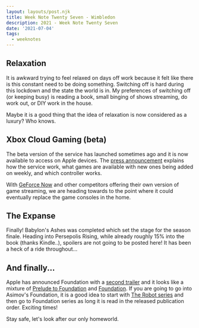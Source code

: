 ```yaml
---
layout: layouts/post.njk
title: Week Note Twenty Seven - Wimbledon
description: 2021 - Week Note Twenty Seven
date: '2021-07-04'
tags:
  - weeknotes
---
```


## Relaxation

It is awkward trying to feel relaxed on days off work because it felt like there is this constant need to be doing something. Switching off is hard during this lockdown and the state the world is in. My preferences of switching off (or keeping busy) is reading a book, small binging of shows streaming, do work out, or DIY work in the house.

Maybe it is a good thing that the idea of relaxation is now considered as a luxury? Who knows.

## Xbox Cloud Gaming (beta)

The beta version of the service has launched sometimes ago and it is now available to access on Apple devices. The [press announcement](https://news.xbox.com/en-us/2021/06/28/xbox-cloud-gaming-now-running-on-xbox-series-x/) explains how the service work, what games are available with new ones being added on weekly, and which controller works.

With [GeForce Now](https://www.nvidia.com/en-gb/geforce-now/) and other competitors offering their own version of game streaming, we are heading towards to the point where it could eventually replace the game consoles in the home.

## The Expanse

Finally! Babylon's Ashes was completed which set the stage for the season finale. Heading into Persepolis Rising, while already roughly 15% into the book (thanks Kindle..), spoilers are not going to be posted here! It has been a heck of a ride throughout...

## And finally...

Apple has announced Foundation with a [second trailer](https://www.youtube.com/watch?v=OcjxbQ8ItvM) and it looks like a mixture of [Prelude to Foundation](https://en.wikipedia.org/wiki/Prelude_to_Foundation) and [Foundation](https://en.wikipedia.org/wiki/Foundation_(Asimov_novel)). If you are going to go into Asimov's Foundation, it is a good idea to start with [The Robot series](https://en.wikipedia.org/wiki/Robot_series) and then go to Foundation series as long it is read in the released publication order. Exciting times!

Stay safe, let's look after our only homeworld.